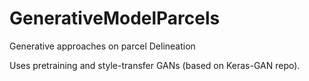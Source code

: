 # GenerativeModelParcels

Generative approaches on parcel Delineation

Uses pretraining and style-transfer GANs (based on Keras-GAN repo).
